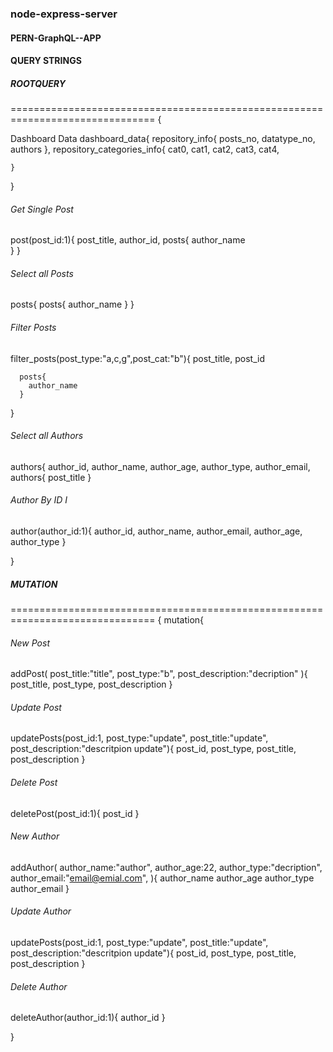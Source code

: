 ### node-express-server
#### PERN-GraphQL--APP
#### QUERY STRINGS
##### ROOTQUERY
=============================================================================== 
{
  
  Dashboard Data 
  dashboard_data{
    repository_info{
      posts_no,
      datatype_no,
      authors
    },
    repository_categories_info{
      cat0,
      cat1,
      cat2,
      cat3,
      cat4,
      
    }
  }
  
 ###### Get Single Post
  post(post_id:1){
    post_title,
    author_id,
    posts{
    author_name  
    }
  }
  
  ###### Select all Posts
  posts{
    posts{
      author_name
    }
  }

  ###### Filter Posts
  filter_posts(post_type:"a,c,g",post_cat:"b"){
      post_title,
      post_id
    
      posts{
        author_name
      }
  }
  ###### Select all Authors
  authors{
    author_id,
    author_name,
    author_age,
    author_type,
    author_email,
    authors{
      post_title
    }
  
  ###### Author By ID I
  author(author_id:1){
    author_id,
    author_name,
    author_email,
    author_age,
    author_type
  }
  
  
}
##### MUTATION
===============================================================================
{
  mutation{
  
   ###### New Post   
  addPost(
    post_title:"title", 
    post_type:"b", 
    post_description:"decription"
  ){
    post_title,
    post_type,
    post_description
  }
  
   ###### Update Post 
  updatePosts(post_id:1,  post_type:"update", post_title:"update", post_description:"descritpion update"){
    post_id,
    post_type,
    post_title,
    post_description
  }
  
   ###### Delete Post   
  deletePost(post_id:1){
    post_id
  }  
   ###### New Author  
  addAuthor(
    author_name:"author", 
    author_age:22, 
    author_type:"decription", 
    author_email:"email@emial.com", 
  ){
    author_name
    author_age
    author_type
    author_email
  }
  
   ###### Update Author 
  updatePosts(post_id:1,  post_type:"update", post_title:"update", post_description:"descritpion update"){
    post_id,
    post_type,
    post_title,
    post_description
  }
  
   ###### Delete Author
  deleteAuthor(author_id:1){
    author_id
  }   
  
}
